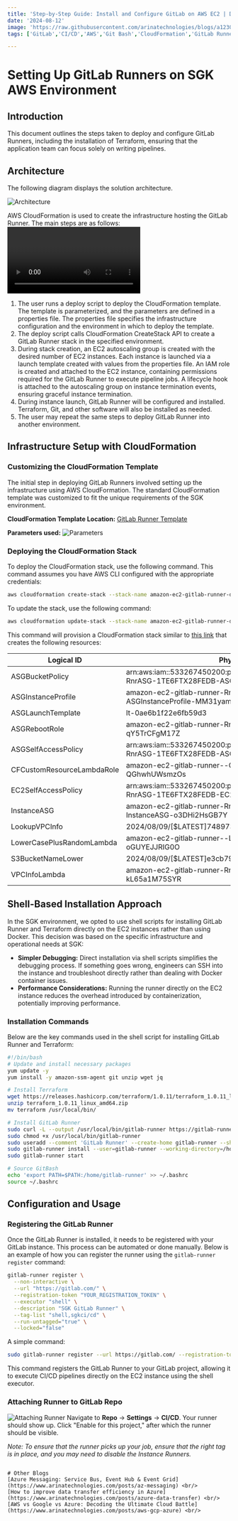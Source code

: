 ```yaml
---
title: 'Step-by-Step Guide: Install and Configure GitLab on AWS EC2 | DevOps CI/CD with GitLab on AWS '
date: '2024-08-12'
image: 'https://raw.githubusercontent.com/arinatechnologies/blogs/a1230c7dad61f35ee5d53b0234db4f665f5a43f5/images/gitlab%20thumbnail.webp'
tags: ['GitLab','CI/CD','AWS','Git Bash','CloudFormation','GitLab Runner','GitLab Runner','Terraform','AWS EC2','DevOps Tools','Automation','Infrastructure as Code','Shell Scripting','Continuous Integration']

---
```

# Setting Up GitLab Runners on SGK AWS Environment

## Introduction
This document outlines the steps taken to deploy and configure GitLab Runners, including the installation of Terraform, ensuring that the application team can focus solely on writing pipelines.

## Architecture
The following diagram displays the solution architecture.

![Architecture](https://raw.githubusercontent.com/arinatechnologies/blogs/f3a91c10ffdc5ea068ce76fca1e967c1ca856ea8/images/gitlabrunnersimage.webp)

AWS CloudFormation is used to create the infrastructure hosting the GitLab Runner. The main steps are as follows:
<Video id="OuLrnbNW-7Y" title="Setting Up GitLab Runners on AWS Environment"/>

1. The user runs a deploy script to deploy the CloudFormation template. The template is parameterized, and the parameters are defined in a properties file. The properties file specifies the infrastructure configuration and the environment in which to deploy the template.
2. The deploy script calls CloudFormation CreateStack API to create a GitLab Runner stack in the specified environment.
3. During stack creation, an EC2 autoscaling group is created with the desired number of EC2 instances. Each instance is launched via a launch template created with values from the properties file. An IAM role is created and attached to the EC2 instance, containing permissions required for the GitLab Runner to execute pipeline jobs. A lifecycle hook is attached to the autoscaling group on instance termination events, ensuring graceful instance termination.
4. During instance launch, GitLab Runner will be configured and installed. Terraform, Git, and other software will also be installed as needed.
5. The user may repeat the same steps to deploy GitLab Runner into another environment.

## Infrastructure Setup with CloudFormation

### Customizing the CloudFormation Template
The initial step in deploying GitLab Runners involved setting up the infrastructure using AWS CloudFormation. The standard CloudFormation template was customized to fit the unique requirements of the SGK environment.

**CloudFormation Template Location:** [GitLab Runner Template](https://sgk-runner-gitlab.s3.us-west-2.amazonaws.com/gitlab-runner.yaml)

**Parameters used:**
![Parameters](https://raw.githubusercontent.com/arinatechnologies/blogs/f3a91c10ffdc5ea068ce76fca1e967c1ca856ea8/images/parametermitlab.webp)

### Deploying the CloudFormation Stack
To deploy the CloudFormation stack, use the following command. This command assumes you have AWS CLI configured with the appropriate credentials:

```bash
aws cloudformation create-stack --stack-name amazon-ec2-gitlab-runner-demo1 --template-body file://gitlab-runner.yaml --capabilities CAPABILITY_NAMED_IAM
```

To update the stack, use the following command:

```bash
aws cloudformation update-stack --stack-name amazon-ec2-gitlab-runner-demo1 --template-body file://gitlab-runner.yaml --capabilities CAPABILITY_NAMED_IAM
```

This command will provision a CloudFormation stack similar to [this link](https://us-west-2.console.aws.amazon.com/cloudformation/home?region=us-west-2#/stacks/stackinfo?stackId=arn%3Aaws%3Acloudformation%3Aus-west-2%3A533267450200%3Astack%2Famazon-ec2-gitlab-runner%2Fce23d680-55ed-11ef-b4ec-02b5a44c5779) that creates the following resources:

| Logical ID | Physical ID | Type |
| ---------- | ----------- | ---- |
| ASGBucketPolicy | arn:aws:iam::533267450200:policy/amazon-ec2-gitlab-runner-RnrASG-1TE6FTX28FEDB-ASGBucketPolicy | AWS::IAM::ManagedPolicy |
| ASGInstanceProfile | amazon-ec2-gitlab-runner-RnrASG-1TE6FTX28FEDB-ASGInstanceProfile-MM31yammSlL2 | AWS::IAM::InstanceProfile |
| ASGLaunchTemplate | lt-0ae6b1f22e6fb59d3 | AWS::EC2::LaunchTemplate |
| ASGRebootRole | amazon-ec2-gitlab-runner-RnrASG-1TE6F-ASGRebootRole-qY5TrCFgM17Z | AWS::IAM::Role |
| ASGSelfAccessPolicy | arn:aws:iam::533267450200:policy/amazon-ec2-gitlab-runner-RnrASG-1TE6FTX28FEDB-ASGSelfAccessPolicy | AWS::IAM::ManagedPolicy |
| CFCustomResourceLambdaRole | amazon-ec2-gitlab-runner--CFCustomResourceLambdaRol-QGhwhUWsmzOs | AWS::IAM::Role |
| EC2SelfAccessPolicy | arn:aws:iam::533267450200:policy/amazon-ec2-gitlab-runner-RnrASG-1TE6FTX28FEDB-EC2SelfAccessPolicy | AWS::IAM::ManagedPolicy |
| InstanceASG | amazon-ec2-gitlab-runner-RnrASG-1TE6FTX28FEDB-InstanceASG-o3DHi2HsGB7Y | AWS::AutoScaling::AutoScalingGroup |
| LookupVPCInfo | 2024/08/09/[$LATEST]74897306b3a74abd98a9c637a27c19a7 | Custom::VPCInfo |
| LowerCasePlusRandomLambda | amazon-ec2-gitlab-runner--LowerCasePlusRandomLambd-oGUYEJJRIG0O | AWS::Lambda::Function |
| S3BucketNameLower | 2024/08/09/[$LATEST]e3cb7909bd224ab594c81514708e7827 | Custom::Lowercase |
| VPCInfoLambda | amazon-ec2-gitlab-runner-RnrASG-1TE6-VPCInfoLambda-kL65a1M75SYR | AWS::Lambda::Function |

## Shell-Based Installation Approach
In the SGK environment, we opted to use shell scripts for installing GitLab Runner and Terraform directly on the EC2 instances rather than using Docker. This decision was based on the specific infrastructure and operational needs at SGK:

- **Simpler Debugging:** Direct installation via shell scripts simplifies the debugging process. If something goes wrong, engineers can SSH into the instance and troubleshoot directly rather than dealing with Docker container issues.
- **Performance Considerations:** Running the runner directly on the EC2 instance reduces the overhead introduced by containerization, potentially improving performance.

### Installation Commands
Below are the key commands used in the shell script for installing GitLab Runner and Terraform:

```bash
#!/bin/bash
# Update and install necessary packages
yum update -y
yum install -y amazon-ssm-agent git unzip wget jq

# Install Terraform
wget https://releases.hashicorp.com/terraform/1.0.11/terraform_1.0.11_linux_amd64.zip
unzip terraform_1.0.11_linux_amd64.zip
mv terraform /usr/local/bin/

# Install GitLab Runner
sudo curl -L --output /usr/local/bin/gitlab-runner https://gitlab-runner-downloads.s3.amazonaws.com/latest/binaries/gitlab-runner-linux-amd64
sudo chmod +x /usr/local/bin/gitlab-runner
sudo useradd --comment 'GitLab Runner' --create-home gitlab-runner --shell /bin/bash
sudo gitlab-runner install --user=gitlab-runner --working-directory=/home/gitlab-runner
sudo gitlab-runner start

# Source GitBash
echo 'export PATH=$PATH:/home/gitlab-runner' >> ~/.bashrc
source ~/.bashrc
```

## Configuration and Usage

### Registering the GitLab Runner
Once the GitLab Runner is installed, it needs to be registered with your GitLab instance. This process can be automated or done manually. Below is an example of how you can register the runner using the `gitlab-runner register` command:

```bash
gitlab-runner register \
  --non-interactive \
  --url "https://gitlab.com/" \
  --registration-token "YOUR_REGISTRATION_TOKEN" \
  --executor "shell" \
  --description "SGK GitLab Runner" \
  --tag-list "shell,sgkci/cd" \
  --run-untagged="true" \
  --locked="false"
```

A simple command:

```bash
sudo gitlab-runner register --url https://gitlab.com/ --registration-token GR1348941Du4BazUzERU5M1m_LeLU
```

This command registers the GitLab Runner to your GitLab project, allowing it to execute CI/CD pipelines directly on the EC2 instance using the shell executor.

### Attaching Runner to GitLab Repo
![Attaching Runner](https://raw.githubusercontent.com/arinatechnologies/blogs/77688fb53780078c7c1ea48f6ccfacaac8cac183/images/gitlab%20runners%20image.webp)
Navigate to **Repo** → **Settings** → **CI/CD**. Your runner should show up. Click "Enable for this project," after which the runner should be visible.

*Note: To ensure that the runner picks up your job, ensure that the right tag is in place, and you may need to disable the Instance Runners.*
```

# Other Blogs
[Azure Messaging: Service Bus, Event Hub & Event Grid](https://www.arinatechnologies.com/posts/az-messaging) <br/>
[How to improve data transfer efficiency in Azure](https://www.arinatechnologies.com/posts/azure-data-transfer) <br/>
[AWS vs Google vs Azure: Decoding the Ultimate Cloud Battle](https://www.arinatechnologies.com/posts/aws-gcp-azure) <br/>
